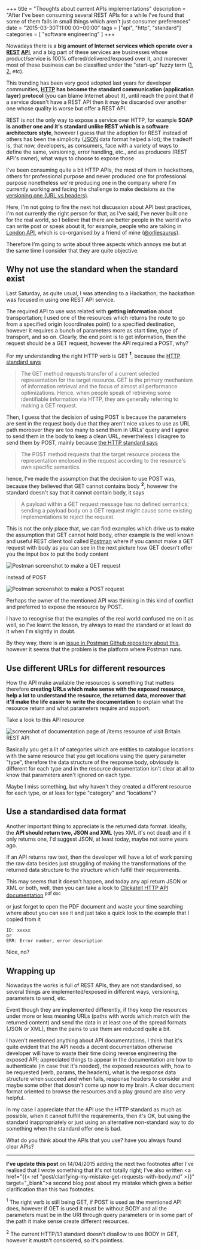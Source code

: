 +++
title = "Thoughts about current APIs implementations"
description = "After I've been consuming several REST APIs for a while I've found that some of them fails in small things which aren't just consumer preferences"
date = "2015-03-30T11:00:00+00:00"
tags = ["api", "http", "standard"]
categories = [
  "software engineering"
]
+++

Nowadays there is a __big amount of Internet services which operate over a <a href="http://en.wikipedia.org/wiki/Representational_state_transfer" target="_blank">REST</a> <a href="http://en.wikipedia.org/wiki/Application_programming_interface" target="_blank">API</a>__, and a big part of these services are businesses whose product/service is 100% offered/delivered/exposed over it, and moreover most of these business can be classified under the "start-up" fuzzy term (<a href="http://en.wikipedia.org/wiki/Startup_company" target="_blank" rel="nofollow">1</a>, <a href="http://www.urbandictionary.com/define.php?term=startup" target="_blank" rel="nofollow">2</a>, etc).

This trending has been very good adopted last years for developer communities, __<a href="http://en.wikipedia.org/wiki/Hypertext_Transfer_Protocol" target="_blank">HTTP</a> has become the standard communication (application layer) protocol__ (you can blame Internet about it), until reach the point that if a service doesn't have a REST API then it may be discarded over another one whose quality is worse but offer a REST API.

REST is not the only way to expose a service over HTTP, for example __SOAP is another one and it's standard unlike REST which is a software architecture style__, however I guess that the adoption for REST instead of others has been the simplicity (<a href="http://json.org/" target="_blank">JSON</a> data format helped a lot); the tradeoff is, that now, developers, as consumers, face with a variety of ways to define the same, versioning, error handling, etc., and as producers (REST API's owner), what ways to choose to expose those.

I've been consuming quite a bit HTTP APIs, the most of them in hackathons, others for professional purpose and never produced one for professional purpose nonetheless we're producing one in the company where I'm currently working and facing the challenge to make decisions as the <a href="https://news.ycombinator.com/item?id=1523664" target="_blank">versioning one (URL vs headers)</a>.

Here, I'm not going to fire the next hot discussion about API best practices, I'm not currently the right person for that, as I've said, I've never built one for the real world, so I believe that there are better people in the world who can write post or speak about it, for example, people who are talking in <a href="http://www.meetup.com/London-API-Group/" target="_blank" rel="nofollow">London API</a>, which is co-organised by a friend of mine (<a href="https://twitter.com/orliesaurus" target="_blank" rel="nofollow">@orliesaurus</a>).


Therefore I'm going to write about three aspects which annoys me but at the same time I consider that they are quite objective.


## Why not use the standard when the standard exist

Last Saturday, as quite usual, I was attending to a Hackathon; the hackathon was focused in using one REST API service.

The required API to use was related with __getting information__ about transportation; I used one of the resources which returns the route to go from a specified origin (coordinates point) to a specified destination, however it requires a bunch of parameters more as start time, type of transport, and so on. Clearly, the end point is to get information, then the request should be a GET request, however the API required a POST, why?

For my understanding the right HTTP verb is GET __<sup>1</sup>__, because the <a href="https://tools.ietf.org/html/rfc7231#section-4.3.1" target="_blank">HTTP standard says</a>

> The GET method requests transfer of a current selected representation
  for the target resource.  GET is the primary mechanism of information
  retrieval and the focus of almost all performance optimizations.
  Hence, when people speak of retrieving some identifiable information
  via HTTP, they are generally referring to making a GET request.

Then, I guess that the decision of using POST is because the parameters are sent in the request body due that they aren't nice values to use as URL path moreover they are too many to send them in URLs' query and I agree to send them in the body to keep a clean URL, nevertheless I disagree to send them by POST, mainly because <a href="https://tools.ietf.org/html/rfc7231#section-4.3.3" target="_blank">the HTTP standard says</a>

> The POST method requests that the target resource process the
  representation enclosed in the request according to the resource's
  own specific semantics.


hence, I've made the assumption that the decision to use POST was, because they believed that GET cannot contains body __<sup>2</sup>__, however the standard doesn't say that it cannot contain body, it says

> A payload within a GET request message has no defined semantics;
  sending a payload body on a GET request might cause some existing
  implementations to reject the request.


This is not the only place that, we can find examples which drive us to make the assumption that GET cannot hold body, other example is the well known and useful REST client tool called <a href="https://www.getpostman.com/" target="_blank" rel="nofollow">Postman</a> where if you cannot make a GET request with body as you can see in the next picture how GET doesn't offer you the input box to put the body content


<img alt="Postman screenshot to make a GET request" src="https://s-media-cache-ak0.pinimg.com/originals/7a/1b/73/7a1b73e3356abd0931fbdfad47c41afd.jpg" class="graphic-medium graphic-medium-centre">

instead of POST

<img alt="Postman screenshot to make a POST request" src="https://s-media-cache-ak0.pinimg.com/originals/0f/7d/f5/0f7df545b03812b36a8c6ec80f501084.jpg" class="graphic-medium graphic-medium-centre">

Perhaps the owner of the mentioned API was thinking in this kind of conflict and preferred to expose the resource by POST.

I have to recognise that the examples of the real world confused me on it as well, so I've learnt the lesson, try always to read the standard or at least do it when I'm slightly in doubt.


By they way, there is an <a href="https://github.com/a85/POSTMan-Chrome-Extension/issues/919" target="_blank" rel="nofollow">issue in Postman Github repository about this</a>, however it seems that the problem is the platform where Postman runs.


## Use different URLs for different resources

How the API make available the resources is something that matters therefore __creating URLs which make sense with the exposed resource, help a lot to understand the resource, the returned data, moreover that it'll make the life easier to write the documentation__ to explain what the resource return and what parameters require and support.

Take a look to this API resource

<img alt="screenshot of documentation page of /items resource of visit Britain REST API" src="https://s-media-cache-ak0.pinimg.com/originals/5a/c9/68/5ac968db19e80a86f62f9c4996d2b6f9.jpg" class="graphic-medium graphic-medium-centre">

Basically you get a lit of categories which are entities to catalogue locations with the same resource that you get locations using the query parameter "type", therefore the data structure of the response body, obviously is different for each type and in the resource documentation isn't clear at all to know that parameters aren't ignored on each type.

Maybe I miss something, but why haven't they created a different resource for each type, or at leas for type "category" and "locations"?


## Use a standardised data format

Another important thing to appreciate is the returned data format. Ideally, the __API should return two, JSON and XML__ (yes XML it's not dead) and if it only returns one, I'd suggest JSON, at least today, maybe not some years ago.

If an API returns raw text, then the developer will have a lot of work parsing the raw data besides just struggling of making the transformations of the returned data structure to the structure which fulfill their requirements.

This may seems that it doesn't happen, and today any api return JSON or XML or both, well, then you can take a look to <a href="http://www.clickatell.com/apis-scripts/apis/http-s/" target="_blank" rel="nofollow">Clickatell HTTP API</a> <a href="http://www.clickatell.com/downloads/http/Clickatell_HTTP.pdf" target="_blank" rel="nofollow">documentation</a> <sup>pdf doc</sup>

or just forget to open the PDF document and waste your time searching where about you can see it and just take a quick look to the example that I copied from it

```
ID: xxxxx
or
ERR: Error number, error description
```

Nice, no?


## Wrapping up

Nowadays the works is full of REST APIs, they are not standardised, so several things are implemented/exposed in different ways, versioning, parameters to send, etc.

Event though they are implemented differently, if they keep the resources under more or less meaning URLs (paths with words which match with the returned content) and send the data in at least one of the spread formats (JSON or XML), then the pains to use them are reduced quite a bit.

I haven't mentioned anything about API documentations, I think that it's quite evident that the API needs a decent documentation otherwise developer will have to waste their time doing reverse engineering the exposed API; appreciated things to appear in the documentation are how to authenticate (in case that it's needed), the exposed resources with, how to be requested (verb, params, the headers), what is the response data structure when succeed and when fails, response headers to consider and maybe some other that doesn't come up now to my brain. A clear document format oriented to browse the resources and a play ground are also very helpful.

In my case I appreciate that the API use the HTTP standard as much as possible, when it cannot fulfill the requirements, then it's OK, but using the standard inappropriately or just using an alternative non-standard way to do something when the standard offer one is bad.


What do you think about the APIs that you use? have you always found clear APIs?


----
__I've update this post__ on 14/04/2015 adding the next two footnotes after I've realised that I wrote something that it's not totally right; I've also written <a href="{{< ref "post/clarifying-my-mistake-get-requests-with-body.md" >}}" target="_blank">a second blog post about my mistake</a> which gives a better clarification than this two footnotes.

<p class="definition"><sup>1</sup> The right verb is still being GET, if POST is used as the mentioned API does, however if GET is used it must be without BODY and all the parameters must be in the URI through query parameters or in some part of the path it make sense create different resources.</p>
<p class="definition"><sup>2</sup> The current HTTP/1.1 standard doesn't disallow to use BODY in GET, however it mustn't considered, so it's pointless.</p>
